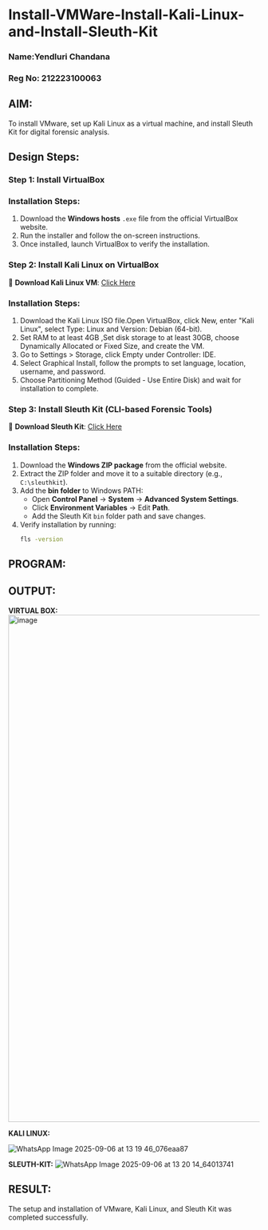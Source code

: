 # Install-VMWare-Install-Kali-Linux-and-Install-Sleuth-Kit
### Name:Yendluri Chandana
### Reg No: 212223100063
## AIM:

To install VMware, set up Kali Linux as a virtual machine, and install Sleuth Kit for digital forensic analysis.

## **Design Steps:**

### **Step 1: Install  VirtualBox**

### **Installation Steps:**
1. Download the **Windows hosts** `.exe` file from the official VirtualBox website.  
2. Run the installer and follow the on-screen instructions.  
3. Once installed, launch VirtualBox to verify the installation.


### **Step 2: Install Kali Linux on VirtualBox**
🔗 **Download Kali Linux VM**: [Click Here](https://www.kali.org/get-kali/#kali-virtual-machines)  

### **Installation Steps:**
1. Download the Kali Linux ISO file.Open VirtualBox, click New, enter "Kali Linux", select Type: Linux and Version: Debian (64-bit).  
2. Set RAM to at least 4GB ,Set disk storage to at least 30GB, choose Dynamically Allocated or Fixed Size, and create the VM. 
3. Go to Settings > Storage, click Empty under Controller: IDE. 
4. Select Graphical Install, follow the prompts to set language, location, username, and password.
5. Choose Partitioning Method (Guided - Use Entire Disk) and wait for installation to complete.


### **Step 3: Install Sleuth Kit (CLI-based Forensic Tools)**
🔗 **Download Sleuth Kit**: [Click Here](https://sleuthkit.org/download.php)  

### **Installation Steps:**
1. Download the **Windows ZIP package** from the official website.  
2. Extract the ZIP folder and move it to a suitable directory (e.g., `C:\sleuthkit`).  
3. Add the **bin folder** to Windows PATH:
   - Open **Control Panel** → **System** → **Advanced System Settings**.  
   - Click **Environment Variables** → Edit **Path**.  
   - Add the Sleuth Kit `bin` folder path and save changes.  
4. Verify installation by running:
   ```sh
   fls -version
   
## PROGRAM:

## OUTPUT:
**VIRTUAL BOX:**
<img width="1916" height="1014" alt="image" src="https://github.com/user-attachments/assets/4fd66c7f-61e6-464a-8a8d-a8cf14c21ec3" />


**KALI LINUX:**

![WhatsApp Image 2025-09-06 at 13 19 46_076eaa87](https://github.com/user-attachments/assets/ed657e42-37ea-4427-970e-a476abec72d6)


**SLEUTH-KIT:**
![WhatsApp Image 2025-09-06 at 13 20 14_64013741](https://github.com/user-attachments/assets/e74828db-fcd2-48bf-bc77-8b66bfd96f88)



## RESULT:
The setup and installation of VMware, Kali Linux, and Sleuth Kit was completed successfully.
